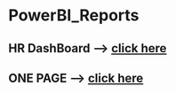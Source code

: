 # PowerBI_Reports

## HR DashBoard --> <a href="https://app.powerbi.com/view?r=eyJrIjoiNTY1YjA0MzMtODM4MS00MGYwLTk2ZDUtNTczYTQ3ZGRhNDQ1IiwidCI6ImM5YTIwNGM4LWI0MjQtNDRlYS05MDRjLWFhZGVkYzZiY2Q5YyIsImMiOjEwfQ%3D%3D" target="_blank" rel="noreferrer"> click here </a>
## ONE PAGE --> <a href="https://app.powerbi.com/view?r=eyJrIjoiYTI4MjdkMjMtMDM3OS00OTQ5LTg3MDAtZjhkNTZlYzA5ZDBmIiwidCI6ImM5YTIwNGM4LWI0MjQtNDRlYS05MDRjLWFhZGVkYzZiY2Q5YyIsImMiOjEwfQ%3D%3D&pageName=ReportSection37adce0576575507596a" target="_blank" rel="noreferrer"> click here </a>
